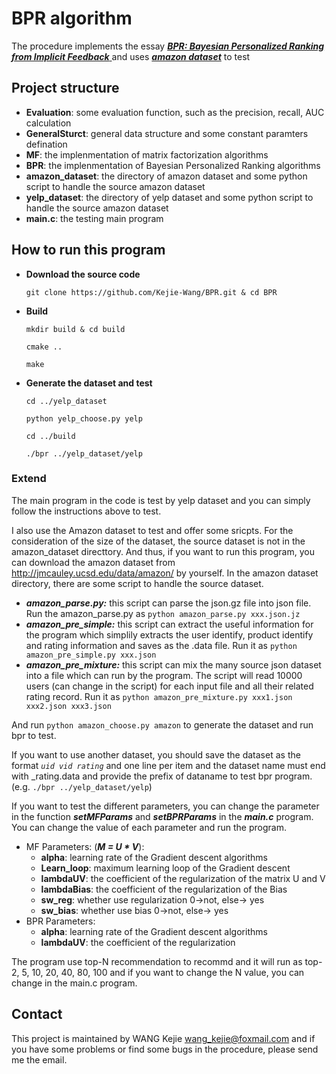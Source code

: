 # BPR algorithm
The procedure implements the essay [***BPR: Bayesian Personalized Ranking from Implicit Feedback*** ](https://www.ismll.uni-hildesheim.de/pub/pdfs/Rendle_et_al2009-Bayesian_Personalized_Ranking.pdf)
and uses [***amazon dataset***](http://jmcauley.ucsd.edu/data/amazon/) to test

## Project structure
- **Evaluation**: some evaluation function, such as the precision, recall, AUC calculation
- **GeneralSturct**: general data structure and some constant paramters defination
- **MF**: the implenmentation of matrix factorization algorithms
- **BPR**: the implenmentation of Bayesian Personalized Ranking algorithms
- **amazon_dataset**: the directory of amazon dataset and some python script to handle the source amazon dataset
- **yelp_dataset**: the directory of yelp dataset and some python script to handle the source amazon dataset
- **main.c**: the testing main program

## How to run this program
- **Download the source code**

  `git clone https://github.com/Kejie-Wang/BPR.git & cd BPR ` 

- **Build**

  `mkdir build & cd build`

  `cmake ..`

  `make`

- **Generate the dataset and test**

  `cd ../yelp_dataset`

  `python yelp_choose.py yelp`

  `cd ../build`

  `./bpr ../yelp_dataset/yelp`

### Extend
The main program in the code is test by yelp dataset and you can simply follow the instructions above to test.

I also use the Amazon dataset to test and offer some sricpts. For the consideration of the size of the dataset, the source dataset is not in the amazon_dataset directtory. And thus, if you want to run this program, you can download the amazon dataset from 
http://jmcauley.ucsd.edu/data/amazon/ by yourself. 
In the amazon dataset directory, there are some script to handle the source dataset.   

- ***amazon_parse.py:*** this script can parse the json.gz file into json file. Run the amazon_parse.py as `python amazon_parse.py xxx.json.jz`  
- ***amazon_pre_simple:*** this script can extract the useful information for the program which simplily extracts the user identify, product identify and rating information and saves as the .data file. Run it as `python amazon_pre_simple.py xxx.json`  
- ***amazon_pre_mixture:*** this script can mix the many source json dataset into a file which can run by the program. The script will read 10000 users (can change in the script) for each input file and all their related rating record. Run it as `python amazon_pre_mixture.py xxx1.json xxx2.json xxx3.json` 

And run `python amazon_choose.py amazon` to generate the dataset and run bpr to test.

If you want to use another dataset, you should save the dataset as the format *`uid vid rating`* and one line per item and the dataset name must end with _rating.data and provide the prefix of dataname to test bpr program. (e.g. `./bpr ../yelp_dataset/yelp`)

If you want to test the different parameters, you can change the parameter in the function ***setMFParams*** and ***setBPRParams*** in the ***main.c*** program. You can change the value of each parameter and run the program.
- MF Parameters: (***M = U * V***):
    - **alpha**: learning rate of the Gradient descent algorithms
    - **Learn_loop**: maximum learning loop of the Gradient descent
    - **lambdaUV**: the coefficient of the regularization of the matrix U and V 
    - **lambdaBias**: the coefficient of the regularization of the Bias 
    - **sw_reg**: whether use regularization 0->not, else-> yes
    - **sw_bias**: whether use bias 0->not, else-> yes
- BPR Parameters:
    - **alpha**: learning rate of the Gradient descent algorithms
    - **lambdaUV**: the coefficient of the regularization    

The program use top-N recommendation to recommd and it will run as top-2, 5, 10, 20, 40, 80, 100 and if you want to change the N value, you can change in the main.c program.

## Contact
This project is maintained by WANG Kejie <wang_kejie@foxmail.com> and if you have some problems or find some bugs in the procedure, please send me the email.








​      